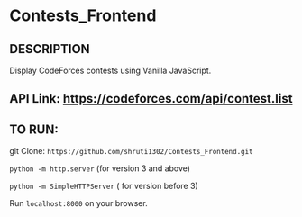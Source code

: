 # Contests_Frontend

## DESCRIPTION

Display CodeForces contests using Vanilla JavaScript.

## API Link: ​https://codeforces.com/api/contest.list​

## TO RUN:

git Clone: `https://github.com/shruti1302/Contests_Frontend.git`

`python -m http.server` (for version 3 and above)

`python -m SimpleHTTPServer` ( for version before 3)

Run `localhost:8000` on your browser.
